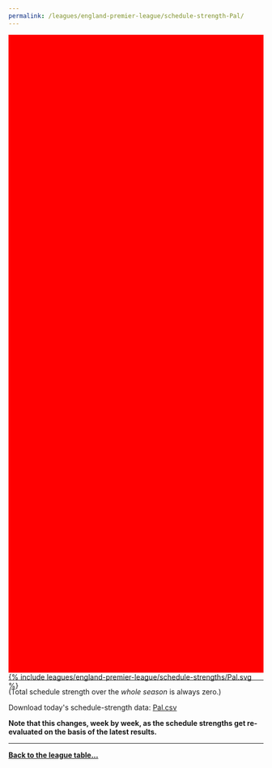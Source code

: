 ```yaml
---
permalink: /leagues/england-premier-league/schedule-strength-Pal/
---
```


<style>
.svg-wrap {
    background-color:red;
    height:0;
    padding-top:250%; /* 350px/550px */
    position: relative;
}

svg {
    background-color: white;
    height: 100%;
    display:block;
    width: 100%;
    position: absolute;
    top:0;
    left:0;
}
</style>


<div class="svg-wrap">
{% include leagues/england-premier-league/schedule-strengths/Pal.svg %}
</div>

-----

(Total schedule strength over the *whole season* is always zero.)


Download today's schedule-strength data: [Pal.csv](/assets/leagues/england-premier-league/2022/schedule-strengths/Pal.csv)

**Note that this changes, week by week, as the schedule strengths get re-evaluated on the
basis of the latest results.**

-----

[**Back to the league table...**](/leagues/england-premier-league)


